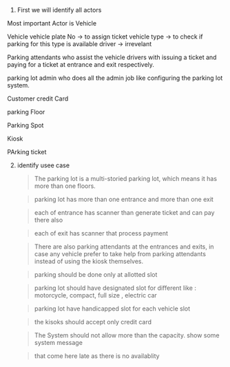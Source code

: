 1. First we will identify all actors

Most important Actor is Vehicle

Vehicle
    vehicle plate No -> to assign ticket
    vehicle type -> to check if parking for this type is available
    driver -> irrevelant

Parking attendants
    who assist the vehicle drivers with issuing a ticket and paying for a ticket at entrance and exit respectively.
    
parking lot admin
    who does all the admin job like configuring the parking lot system.


Customer credit Card

parking Floor

Parking Spot

Kiosk

PArking ticket



2. identify usee case
   > The parking lot is a multi-storied parking lot, which means it has more than one floors. 
   
   > parking lot has more than one entrance and more than one exit
   
   > each of entrance has scanner than generate ticket and can pay there also 
   
   > each of exit has scanner that process payment
   
   > There are also parking attendants at the entrances and exits, in case any vehicle prefer to take help from parking attendants instead of using the kiosk themselves.
    
   > parking should be done only at allotted slot
    
   > parking lot should have designated slot for different like : motorcycle, compact, full size , electric car
   
   > parking lot have handicapped slot for each vehicle slot
   
   > the kisoks should accept only credit card
    
   > The System should not allow more than the capacity. show some system message
   
   > that come here late as there is no availablity
    

